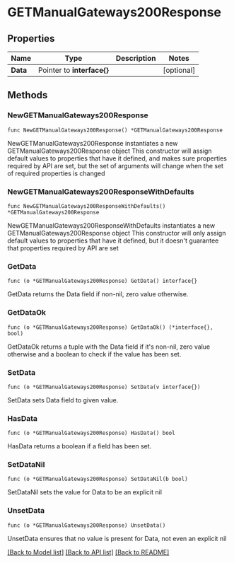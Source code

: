 # GETManualGateways200Response

## Properties

Name | Type | Description | Notes
------------ | ------------- | ------------- | -------------
**Data** | Pointer to **interface{}** |  | [optional] 

## Methods

### NewGETManualGateways200Response

`func NewGETManualGateways200Response() *GETManualGateways200Response`

NewGETManualGateways200Response instantiates a new GETManualGateways200Response object
This constructor will assign default values to properties that have it defined,
and makes sure properties required by API are set, but the set of arguments
will change when the set of required properties is changed

### NewGETManualGateways200ResponseWithDefaults

`func NewGETManualGateways200ResponseWithDefaults() *GETManualGateways200Response`

NewGETManualGateways200ResponseWithDefaults instantiates a new GETManualGateways200Response object
This constructor will only assign default values to properties that have it defined,
but it doesn't guarantee that properties required by API are set

### GetData

`func (o *GETManualGateways200Response) GetData() interface{}`

GetData returns the Data field if non-nil, zero value otherwise.

### GetDataOk

`func (o *GETManualGateways200Response) GetDataOk() (*interface{}, bool)`

GetDataOk returns a tuple with the Data field if it's non-nil, zero value otherwise
and a boolean to check if the value has been set.

### SetData

`func (o *GETManualGateways200Response) SetData(v interface{})`

SetData sets Data field to given value.

### HasData

`func (o *GETManualGateways200Response) HasData() bool`

HasData returns a boolean if a field has been set.

### SetDataNil

`func (o *GETManualGateways200Response) SetDataNil(b bool)`

 SetDataNil sets the value for Data to be an explicit nil

### UnsetData
`func (o *GETManualGateways200Response) UnsetData()`

UnsetData ensures that no value is present for Data, not even an explicit nil

[[Back to Model list]](../README.md#documentation-for-models) [[Back to API list]](../README.md#documentation-for-api-endpoints) [[Back to README]](../README.md)


